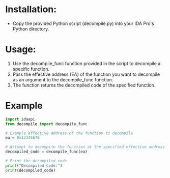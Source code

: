 # Installation:
- Copy the provided Python script (decompile.py) into your IDA Pro's Python directory.

# Usage:
1. Use the decompile_func function provided in the script to decompile a specific function.
2. Pass the effective address (EA) of the function you want to decompile as an argument to the decompile_func function.
3. The function returns the decompiled code of the specified function.

# Example 
```py
import idaapi
from decompile import decompile_func

# Example effective address of the function to decompile
ea = 0x12345678

# Attempt to decompile the function at the specified effective address
decompiled_code = decompile_func(ea)

# Print the decompiled code
print("Decompiled Code:")
print(decompiled_code)
```
